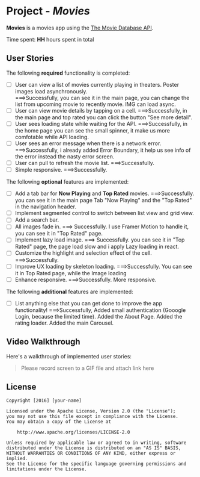 # Project - *Movies*

**Movies** is a movies app using the [The Movie Database API](https://developers.themoviedb.org/3).

Time spent: **HH** hours spent in total

## User Stories

The following **required** functionality is completed:

- [ ] User can view a list of movies currently playing in theaters. Poster images load asynchronously.  
        ===>Successfully, you can see it in the main page, you can change the list from upcoming movie to recently movie. IMG can load async.
- [ ] User can view movie details by tapping on a cell.
        ===>Successfully, in the main page and top rated you can click the button "See more detail".
- [ ] User sees loading state while waiting for the API.
        ===>Successfully, in the home page you can see the small spinner, it make us more comfotable while API loading.
- [ ] User sees an error message when there is a network error.
        ===>Successfully, i already added Error Boundary, it help us see info of the error instead the nasty error screen.
- [ ] User can pull to refresh the movie list.
        ===>Successfully.
- [ ] Simple responsive.
        ===>Successfully.

The following **optional** features are implemented:

- [ ] Add a tab bar for **Now Playing** and **Top Rated** movies.
        ===>Successfully. you can see it in the main page Tab "Now Playing" and the "Top Rated" in the navigation header.
- [ ] Implement segmented control to switch between list view and grid view. 
- [ ] Add a search bar. 
- [ ] All images fade in.
        ===> Successfully. I use Framer Motion to handle it, you can see it in "Top Rated" page.
- [ ] Implement lazy load image.
        ===> Successfully. you can see it in "Top Rated" page, the page load slow and i apply Lazy loading in react.
- [ ] Customize the highlight and selection effect of the cell.
        ===>Successfully.
- [ ] Improve UX loading by skeleton loading.
        ===>Successfully. You can see it in Top Rated page, while the Image loading
- [ ] Enhance responsive.
        ===>Successfully. More responsive.

The following **additional** features are implemented:

- [ ] List anything else that you can get done to improve the app functionality!
        ===>Successfully, Added small authentication (Gooogle Login, because the limited time). 
            Added the About Page.
            Added the rating loader.
            Added the main Carousel.

## Video Walkthrough

Here's a walkthrough of implemented user stories:

> Please record screen to a GIF file and attach link here

## License

    Copyright [2016] [your-name]

    Licensed under the Apache License, Version 2.0 (the "License");
    you may not use this file except in compliance with the License.
    You may obtain a copy of the License at

        http://www.apache.org/licenses/LICENSE-2.0

    Unless required by applicable law or agreed to in writing, software
    distributed under the License is distributed on an "AS IS" BASIS,
    WITHOUT WARRANTIES OR CONDITIONS OF ANY KIND, either express or implied.
    See the License for the specific language governing permissions and
    limitations under the License.
